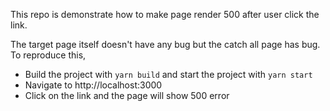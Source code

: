 This repo is demonstrate how to make page render 500 after user click the link.

The target page itself doesn't have any bug but the catch all page has bug.
To reproduce this,

- Build the project with `yarn build` and start the project with `yarn start`
- Navigate to http://localhost:3000
- Click on the link and the page will show 500 error
